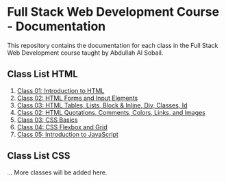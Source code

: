 # Full Stack Web Development Course - Documentation

This repository contains the documentation for each class in the Full Stack Web Development course taught by Abdullah Al Sobail.

## Class List HTML

1. [Class 01: Introduction to HTML](./HTML/Class01/Readme.md)
2. [Class 02: HTML Forms and Input Elements](./Class02/Readme.md)
3. [Class 03: HTML Tables, Lists, Block & Inline, Div, Classes, Id](./HTML/Class03/Class03.md)
2. [Class 02: HTML Quotations, Comments, Colors, Links, and Images](./HTML/Class02/Readme.md)
3. [Class 03: CSS Basics](./Class03/README.md)
4. [Class 04: CSS Flexbox and Grid](./Class04/README.md)
5. [Class 05: Introduction to JavaScript](./Class05/README.md)

## Class List CSS
... More classes will be added here.
